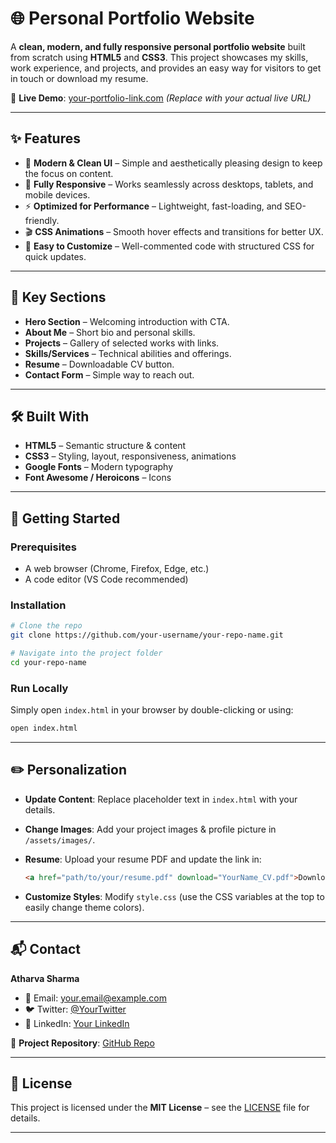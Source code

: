 # 🌐 Personal Portfolio Website

A **clean, modern, and fully responsive personal portfolio website** built from scratch using **HTML5** and **CSS3**. This project showcases my skills, work experience, and projects, and provides an easy way for visitors to get in touch or download my resume.

🔗 **Live Demo**: [your-portfolio-link.com](https://your-portfolio-link.com) *(Replace with your actual live URL)*

---

## ✨ Features

* 🎨 **Modern & Clean UI** – Simple and aesthetically pleasing design to keep the focus on content.
* 📱 **Fully Responsive** – Works seamlessly across desktops, tablets, and mobile devices.
* ⚡ **Optimized for Performance** – Lightweight, fast-loading, and SEO-friendly.
* 🎬 **CSS Animations** – Smooth hover effects and transitions for better UX.
* 🔧 **Easy to Customize** – Well-commented code with structured CSS for quick updates.

---

## 📑 Key Sections

* **Hero Section** – Welcoming introduction with CTA.
* **About Me** – Short bio and personal skills.
* **Projects** – Gallery of selected works with links.
* **Skills/Services** – Technical abilities and offerings.
* **Resume** – Downloadable CV button.
* **Contact Form** – Simple way to reach out.

---

## 🛠️ Built With

* **HTML5** – Semantic structure & content
* **CSS3** – Styling, layout, responsiveness, animations
* **Google Fonts** – Modern typography
* **Font Awesome / Heroicons** – Icons

---

## 🚀 Getting Started

### Prerequisites

* A web browser (Chrome, Firefox, Edge, etc.)
* A code editor (VS Code recommended)

### Installation

```bash
# Clone the repo
git clone https://github.com/your-username/your-repo-name.git  

# Navigate into the project folder
cd your-repo-name
```

### Run Locally

Simply open `index.html` in your browser by double-clicking or using:

```bash
open index.html
```

---

## ✏️ Personalization

* **Update Content**: Replace placeholder text in `index.html` with your details.
* **Change Images**: Add your project images & profile picture in `/assets/images/`.
* **Resume**: Upload your resume PDF and update the link in:

  ```html
  <a href="path/to/your/resume.pdf" download="YourName_CV.pdf">Download CV</a>
  ```
* **Customize Styles**: Modify `style.css` (use the CSS variables at the top to easily change theme colors).

---

## 📬 Contact

**Atharva Sharma**

* 📧 Email: [your.email@example.com](mailto:your.email@example.com)
* 🐦 Twitter: [@YourTwitter](https://twitter.com/YourTwitter)
* 💼 LinkedIn: [Your LinkedIn](https://linkedin.com/in/your-linkedin)

📂 **Project Repository**: [GitHub Repo](https://github.com/atharva-dev1/Porfolio)

---

## 📄 License

This project is licensed under the **MIT License** – see the [LICENSE](LICENSE) file for details.

---
